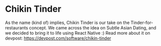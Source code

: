 # Chikin Tinder

As the name (kind of) implies, Chikin Tinder is our take on the Tinder-for-restaurants concept. We came across the idea on Subtle Asian Dating, and we decided to bring it to life using React Native :) Read more about it on devpost: https://devpost.com/software/chikin-tinder

